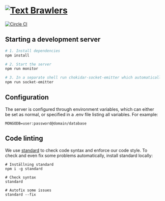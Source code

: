 # [![Text Brawlers][logo]](http://textbrawlers.com)

[![Circle CI][shield-circle-ci]](https://circleci.com/gh/textbrawlers/textbrawlers/)

## Starting a development server

```bash
# 1. Install dependencies
npm install

# 2. Start the server
npm run monitor

# 3. In a separate shell run chokidar-socket-emitter which automatically reloads the browser for you
npm run socket-emitter
```

## Configuration

The server is configured through environment variables, which can either be set as normal, or specified in a .env file listing all variables. For example:

```
MONGODB=user:password@domain/database
```

## Code linting
We use [standard](https://github.com/feross/standard) to check code syntax and enforce our code style. To check and even fix some problems automatically, install standard locally:

```
# Inställning standard
npm i -g standard

# Check syntax
standard

# Autofix some issues
standard --fix
```


[logo]: https://textbrawlers.com/client/png/interface/title.png
[shield-circle-ci]: https://img.shields.io/circleci/project/textbrawlers/textbrawlers.svg?style=flat-square
